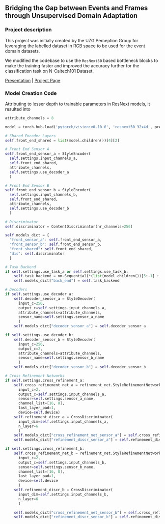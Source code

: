 ## Bridging the Gap between Events and Frames through Unsupervised Domain Adaptation

### Project description
This project was initially created by the UZG Perception Group for leveraging the labelled dataset in RGB space to be used for the event domain datasets.

We modified the codebase to use the `ResNext50` based bottleneck blocks to make the training faster and improved the accuracy further for the classification task on N-Caltech101 Dataset.

[Presentation](/pdf/PIR%20Presentation.pdf) | [Project Page](https://github.com/aninda-ghosh/RGB-Event-UDA)

### Model Creation Code

Attributing to lesser depth to trainable parameters in ResNext models, it resulted into   

```python
attribute_channels = 8

model = torch.hub.load('pytorch/vision:v0.10.0', 'resnext50_32x4d', pretrained=True)

# Shared Encoder Layers
self.front_end_shared = list(model.children())[4][2]

# Front End Sensor A
self.front_end_sensor_a = StyleEncoder(
  self.settings.input_channels_a, 
  self.front_end_shared,
  attribute_channels, 
  self.settings.use_decoder_a
  )

# Front End Sensor B
self.front_end_sensor_b = StyleEncoder(
  self.settings.input_channels_b, 
  self.front_end_shared,
  attribute_channels, 
  self.settings.use_decoder_b
  )

# Discriminator
self.discriminator = ContentDiscriminator(nr_channels=256)

self.models_dict = {
  "front_sensor_a": self.front_end_sensor_a,
  "front_sensor_b": self.front_end_sensor_b,
  "front_shared": self.front_end_shared,
  "dis": self.discriminator
  }

# Task Backend
if self.settings.use_task_a or self.settings.use_task_b:
    self.task_backend = nn.Sequential(*(list(model.children())[5:-1] + [nn.Flatten(), nn.Linear(2048, 101)]))
    self.models_dict["back_end"] = self.task_backend

# Decoders
if self.settings.use_decoder_a:
    self.decoder_sensor_a = StyleDecoder(
      input_c=256, 
      output_c=self.settings.input_channels_a,
      attribute_channels=attribute_channels,
      sensor_name=self.settings.sensor_a_name
      )
    self.models_dict["decoder_sensor_a"] = self.decoder_sensor_a

if self.settings.use_decoder_b:
    self.decoder_sensor_b = StyleDecoder(
      input_c=256, 
      output_c=2,
      attribute_channels=attribute_channels,
      sensor_name=self.settings.sensor_b_name
      )
    self.models_dict["decoder_sensor_b"] = self.decoder_sensor_b

# Cross Refinement Networks
if self.settings.cross_refinement_a:
    self.cross_refinement_net_a = refinement_net.StyleRefinementNetwork(
      input_c=2,
      output_c=self.settings.input_channels_a,
      sensor=self.settings.sensor_a_name,
      channel_list=[16, 8],
      last_layer_pad=1,
      device=self.device)
    self.refinement_discr_a = CrossDiscriminator(
      input_dim=self.settings.input_channels_a, 
      n_layer=6
      )
    self.models_dict["cross_refinement_net_sensor_a"] = self.cross_refinement_net_a
    self.models_dict["refinement_discr_sensor_a"] = self.refinement_discr_a

if self.settings.cross_refinement_b:
    self.cross_refinement_net_b = refinement_net.StyleRefinementNetwork(
      input_c=2,
      output_c=self.settings.input_channels_b,
      sensor=self.settings.sensor_b_name,
      channel_list=[16, 8],
      last_layer_pad=1,
      device=self.device
      )
    self.refinement_discr_b = CrossDiscriminator(
      input_dim=self.settings.input_channels_b, 
      n_layer=6
      )

    self.models_dict["cross_refinement_net_sensor_b"] = self.cross_refinement_net_b
    self.models_dict["refinement_discr_sensor_b"] = self.refinement_discr_b
```
